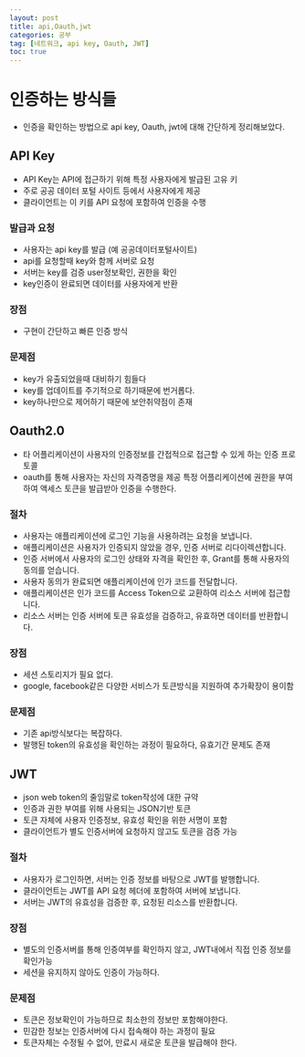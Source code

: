 ```yaml
---
layout: post
title: api,Oauth,jwt
categories: 공부
tag: [네트워크, api key, Oauth, JWT]
toc: true
---
```


# 인증하는 방식들

- 인증을 확인하는 방법으로 api key, Oauth, jwt에 대해 간단하게 정리해보았다.

## API Key

- API Key는 API에 접근하기 위해 특정 사용자에게 발급된 고유 키
- 주로 공공 데이터 포털 사이트 등에서 사용자에게 제공
- 클라이언트는 이 키를 API 요청에 포함하여 인증을 수행

### 발급과 요청

- 사용자는 api key를 발급 (예 공공데이터포털사이트)
- api를 요청할때 key와 함께 서버로 요청
- 서버는 key를 검증 user정보확인, 권한을 확인
- key인증이 완료되면 데이터를 사용자에게 반환

### 장점

- 구현이 간단하고 빠른 인증 방식

### 문제점

- key가 유출되었을때 대비하기 힘들다
- key를 업데이트를 주기적으로 하기때문에 번거롭다.
- key하나만으로 제어하기 때문에 보안취약점이 존재


## Oauth2.0

- 타 어플리케이션이 사용자의 인증정보를 간접적으로 접근할 수 있게 하는 인증 프로토콜
- oauth를 통해 사용자는 자신의 자격증명을 제공 특정 어플리케이션에 권한을 부여하여 액세스 토큰을 발급받아 인증을 수행한다.

### 절차
    
- 사용자는 애플리케이션에 로그인 기능을 사용하려는 요청을 보냅니다.
- 애플리케이션은 사용자가 인증되지 않았을 경우, 인증 서버로 리다이렉션합니다.
- 인증 서버에서 사용자의 로그인 상태와 자격을 확인한 후, Grant를 통해 사용자의 동의를 얻습니다.
- 사용자 동의가 완료되면 애플리케이션에 인가 코드를 전달합니다.
- 애플리케이션은 인가 코드를 Access Token으로 교환하여 리소스 서버에 접근합니다.
- 리소스 서버는 인증 서버에 토큰 유효성을 검증하고, 유효하면 데이터를 반환합니다.

### 장점

- 세션 스토리지가 필요 없다.
- google, facebook같은 다양한 서비스가 토큰방식을 지원하여 추가확장이 용이함

### 문제점

- 기존 api방식보다는 복잡하다.
- 발행된 token의 유효성을 확인하는 과정이 필요하다, 유효기간 문제도 존재

## JWT

- json web token의 줄임말로 token작성에 대한 규약
- 인증과 권한 부여를 위해 사용되는 JSON기반 토큰
- 토큰 자체에 사용자 인증정보, 유효성 확인을 위한 서명이 포함
- 클라이언트가 별도 인증서버에 요청하지 않고도 토큰을 검증 가능

### 절차

- 사용자가 로그인하면, 서버는 인증 정보를 바탕으로 JWT를 발행합니다.
- 클라이언트는 JWT를 API 요청 헤더에 포함하여 서버에 보냅니다.
- 서버는 JWT의 유효성을 검증한 후, 요청된 리소스를 반환합니다.

### 장점

- 별도의 인증서버를 통해 인증여부를 확인하지 않고, JWT내에서 직접 인증 정보를 확인가능
- 세션을 유지하지 않아도 인증이 가능하다.

### 문제점
- 토큰은 정보확인이 가능하므로 최소한의 정보만 포함해야한다.
- 민감한 정보는 인증서버에 다시 접속해야 하는 과정이 필요
- 토큰자체는 수정될 수 없어, 만료시 새로운 토큰을 발급해야 한다.
